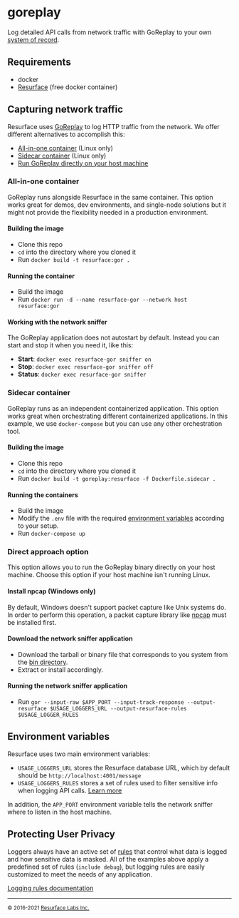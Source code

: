 # goreplay
Log detailed API calls from network traffic with GoReplay to your own [system of record](https://resurface.io).

## Requirements
- docker
- [Resurface](https://resurface.io/installation) (free docker container)

## Capturing network traffic
Resurface uses [GoReplay](https://goreplay.org/) to log HTTP traffic from the network. We offer different alternatives to accomplish this:
- [All-in-one container](#all-in-one-container) (Linux only)
- [Sidecar container](#sidecar-container) (Linux only)
- [Run GoReplay directly on your host machine](#direct-approach-option)

### All-in-one container
GoReplay runs alongside Resurface in the same container. This option works great for demos, dev environments, and single-node solutions but it might not provide the flexibility needed in a production environment.

#### Building the image
- Clone this repo
- `cd` into the directory where you cloned it
- Run `docker build -t resurface:gor .`

#### Running the container
- Build the image
- Run `docker run -d --name resurface-gor --network host resurface:gor`

#### Working with the network sniffer
The GoReplay application does not autostart by default. Instead you can start and stop it when you need it, like this:
- **Start**: `docker exec resurface-gor sniffer on`
- **Stop**: `docker exec resurface-gor sniffer off`
- **Status**: `docker exec resurface-gor sniffer`

### Sidecar container
GoReplay runs as an independent containerized application. This option works great when orchestrating different containerized applications. In this example, we use `docker-compose` but you can use any other orchestration tool.

#### Building the image
- Clone this repo
- `cd` into the directory where you cloned it
- Run `docker build -t goreplay:resurface -f Dockerfile.sidecar .`

#### Running the containers
- Build the image
- Modify the `.env` file with the required [environment variables](#environment-variables) according to your setup.
- Run `docker-compose up`

### Direct approach option
This option allows you to run the GoReplay binary directly on your host machine. Choose this option if your host machine isn't running Linux.

#### Install npcap (Windows only)
By default, Windows doesn't support packet capture like Unix systems do. In order to perform this operation, a packet capture library like [npcap](https://nmap.org/npcap/) must be installed first.

#### Download the network sniffer application
- Download the tarball or binary file that corresponds to you system from the [bin directory](https://github.com/resurfaceio/goreplay/tree/master/bin).
- Extract or install accordingly.

#### Running the network sniffer application
- Run `gor --input-raw $APP_PORT --input-track-response --output-resurface $USAGE_LOGGERS_URL --output-resurface-rules $USAGE_LOGGER_RULES`

## Environment variables

Resurface uses two main environment variables:

- `USAGE_LOGGERS_URL` stores the Resurface database URL, which by default should be `http://localhost:4001/message`
- `USAGE_LOGGERS_RULES` stores a set of rules used to filter sensitive info when logging API calls. [Learn more](#protecting-user-privacy)

In addition, the `APP_PORT` environment variable tells the network sniffer where to listen in the host machine.

## Protecting User Privacy

Loggers always have an active set of <a href="https://resurface.io/logging-rules">rules</a> that control what data is logged
and how sensitive data is masked. All of the examples above apply a predefined set of rules (`include debug`),
but logging rules are easily customized to meet the needs of any application.

<a href="https://resurface.io/logging-rules">Logging rules documentation</a>

---
<small>&copy; 2016-2021 <a href="https://resurface.io">Resurface Labs Inc.</a></small>
